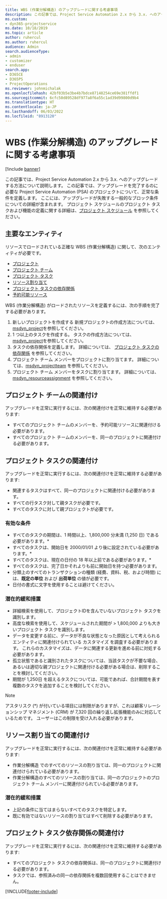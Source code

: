 ```yaml
---
title: WBS (作業分解構造) のアップグレードに関する考慮事項
description: この記事では、Project Service Automation 2.x から 3.x. へのアップグレードする方法について説明します。
ms.custom:
- dyn365-projectservice
ms.date: 10/18/2019
ms.topic: article
author: ruhercul
ms.author: ruhercul
audience: Admin
search.audienceType:
- admin
- customizer
- enduser
search.app:
- D365CE
- D365PS
- ProjectOperations
ms.reviewer: johnmichalak
ms.openlocfilehash: 42bf03b5e3be4b7bdce87148254ce69e381ffdf1
ms.sourcegitcommit: 6cfc50d89528df977a8f6a55c1ad39d99800d9b4
ms.translationtype: HT
ms.contentlocale: ja-JP
ms.lasthandoff: 06/03/2022
ms.locfileid: "8913120"
---
```

# <a name="upgrade-considerations-for-the-work-breakdown-structure"></a>WBS (作業分解構造) のアップグレードに関する考慮事項

[!include [banner](../includes/psa-now-project-operations.md)]

この記事では、Project Service Automation 2.x から 3.x. へのアップグレードする方法について説明します。 この記事では、アップグレードを完了するのに必要な Project Service Automation (PSA) のプロジェクトについて、正常な条件を定義します。 ここには、アップグレードが失敗する一般的なブロック条件についての詳細が含まれます。 プロジェクト スケジュールのプロジェクト タスクおよび機能の定義に関する詳細は、[プロジェクト スケジュール](project-creating.md) を参照してください。

## <a name="key-entities"></a>主要なエンティティ
リソースでロードされている正確な WBS (作業分解構造) に関して、次のエンティティが必要です。

- [プロジェクト](/dynamics365/customerengagement/on-premises/developer/entities/msdyn_project)
- [プロジェクト チーム](/dynamics365/customerengagement/on-premises/developer/entities/msdyn_projectteam)
- [プロジェクト タスク](/dynamics365/customerengagement/on-premises/developer/entities/msdyn_projecttask)
- [リソース割り当て](/dynamics365/customerengagement/on-premises/developer/entities/msdyn_resourceassignment)
- [プロジェクト タスクの依存関係](/dynamics365/customerengagement/on-premises/developer/entities/msdyn_projecttaskdependency)
- [予約可能リソース](/dynamics365/customerengagement/on-premises/developer/entities/bookableresource)

WBS (作業分解構造) がロードされたリソースを定義するには、次の手順を完了する必要があります。

1. 新しいプロジェクトを作成する 新規プロジェクトの作成方法については、[msdyn_project](/dynamics365/customerengagement/on-premises/developer/entities/msdyn_project)を参照してください。
2. 1 つ以上のタスクを作成する。 タスクの作成方法については、[msdyn_project](/dynamics365/customerengagement/on-premises/developer/entities/msdyn_projecttask)を参照してください。
3. タスクの依存関係を定義します。 詳細については、 [プロジェクト タスクの依存関係](/dynamics365/customerengagement/on-premises/developer/entities/msdyn_projecttaskdependency) を参照してください。
4. プロジェクト チーム メンバーをプロジェクトに割り当てます。 詳細については、[msdyn_projectteam](/dynamics365/customerengagement/on-premises/developer/entities/msdyn_projectteam) を参照してください。
5. プロジェクト チーム メンバーをタスクに割り当てます。 詳細については、 [msdyn_resourceassignment](/dynamics365/customerengagement/on-premises/developer/entities/msdyn_resourceassignment) を参照してください。

## <a name="project-team-relationships"></a>プロジェクト チームの関連付け

アップグレードを正常に実行するには、次の関連付けを正常に維持する必要があります:
- すべてのプロジェクト チームのメンバーを、予約可能リソースに関連付ける必要があります。
- すべてのプロジェクト チームのメンバーを、同一のプロジェクトに関連付ける必要があります。 

## <a name="project-task-relationships"></a>プロジェクト タスクの関連付け
アップグレードを正常に実行するには、次の関連付けを正常に維持する必要があります:

- 関連するタスクはすべて、同一のプロジェクトに関連付ける必要があります。
- すべての行タスク対して親タスクが必要です。
- すべてのタスクに対して親プロジェクトが必要です。

### <a name="valid-conditions"></a>有効な条件

- すべてのタスクの期間は、1 時間以上、1,800,000 分未満 (1,250 日) である必要があります。*
- すべてのタスクは、開始日を 2000/01/01 より後に設定されている必要があります。*
- すべてのタスクは、現在の日付の 18 年以上前である必要があります。*
- すべてのタスクは、完了日かそれよりも前に開始日を持つ必要があります。
- 分類上のすべてのトランザクションの種類 (経費、資料、税、および時間) には、**既定の単位** および **出荷単位** の値が必要です。
- 日付の書式に文字を使用することは避けてください。

### <a name="potential-mitigation-steps"></a>潜在的緩和措置
- 詳細検索を使用して、プロジェクトIDを含んでいないプロジェクト タスクを識別します。
- 高度な検索を使用して、スケジュールされた期間が > 1,800,000 よりも大きいプロジェクト タスクを識別します。
- データを変更する前に、データが不良な状態となった原因として考えられるエンティティに関連付けられている カスタマイズ を調査する必要があります。 これらのカスタマイズは、データに関連する更新を進める前に対処する必要があります。
- 孤立状態であると識別されたタスクについては、当該タスクが不要な場合、あるいは適切な親プロジェクトに関連付ける必要がある場合は、削除することを検討してください。
- 期間が 1,250日 を超えるタスクについては、可能であれば、合計期間を表す複数のタスクを追加することを検討してください。

> [!NOTE]
> アスタリスク (\*) が付いている項目には制限がありますが、これは顧客リレーションシップ マネジメント (CRM) が 7,320 回の繰り返し拡張機能のみに対応しているためです。 ユーザーはこの制限を受け入れる必要があります。

## <a name="resource-assignment-relationships"></a>リソース割り当ての関連付け
アップグレードを正常に実行するには、次の関連付けを正常に維持する必要があります:

- 作業分解構造 でのすべてのリソースの割り当ては、同一のプロジェクトに関連付けられている必要があります。
- 作業分解構造のすべてのリソースの割り当ては、同一のプロジェクトのプロジェクト チーム メンバーに関連付けられている必要があります。

### <a name="potential-mitigation-steps"></a>潜在的緩和措置
- 上記の条件に当てはまらないすべてのタスクを特定します。  
- 既に有効ではないリソースの割り当てはすべて削除する必要があります。

## <a name="project-task-dependency-relationships"></a>プロジェクト タスク依存関係の関連付け
アップグレードを正常に実行するには、次の関連付けを正常に維持する必要があります:

- すべてのプロジェクト タスクの依存関係は、同一のプロジェクトに関連付ける必要があります。
- タスクでは、参照済みの同一の依存関係を複数回使用することはできません。


[!INCLUDE[footer-include](../includes/footer-banner.md)]
